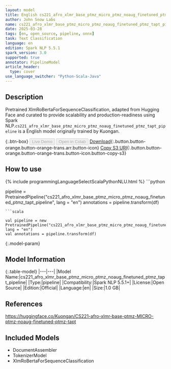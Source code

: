 ```yaml
---
layout: model
title: English cs221_afro_xlmr_base_ptmz_micro_ptmz_noaug_finetuned_ptmz_tapt_pipeline pipeline XlmRoBertaForSequenceClassification from Kuongan
author: John Snow Labs
name: cs221_afro_xlmr_base_ptmz_micro_ptmz_noaug_finetuned_ptmz_tapt_pipeline
date: 2025-03-28
tags: [en, open_source, pipeline, onnx]
task: Text Classification
language: en
edition: Spark NLP 5.5.1
spark_version: 3.0
supported: true
annotator: PipelineModel
article_header:
  type: cover
use_language_switcher: "Python-Scala-Java"
---
```


## Description

Pretrained XlmRoBertaForSequenceClassification, adapted from Hugging Face and curated to provide scalability and production-readiness using Spark NLP.`cs221_afro_xlmr_base_ptmz_micro_ptmz_noaug_finetuned_ptmz_tapt_pipeline` is a English model originally trained by Kuongan.

{:.btn-box}
<button class="button button-orange" disabled>Live Demo</button>
<button class="button button-orange" disabled>Open in Colab</button>
[Download](https://s3.amazonaws.com/auxdata.johnsnowlabs.com/public/models/cs221_afro_xlmr_base_ptmz_micro_ptmz_noaug_finetuned_ptmz_tapt_pipeline_en_5.5.1_3.0_1743153513894.zip){:.button.button-orange.button-orange-trans.arr.button-icon}
[Copy S3 URI](s3://auxdata.johnsnowlabs.com/public/models/cs221_afro_xlmr_base_ptmz_micro_ptmz_noaug_finetuned_ptmz_tapt_pipeline_en_5.5.1_3.0_1743153513894.zip){:.button.button-orange.button-orange-trans.button-icon.button-copy-s3}

## How to use



<div class="tabs-box" markdown="1">
{% include programmingLanguageSelectScalaPythonNLU.html %}
```python

pipeline = PretrainedPipeline("cs221_afro_xlmr_base_ptmz_micro_ptmz_noaug_finetuned_ptmz_tapt_pipeline", lang = "en")
annotations =  pipeline.transform(df)   

```
```scala

val pipeline = new PretrainedPipeline("cs221_afro_xlmr_base_ptmz_micro_ptmz_noaug_finetuned_ptmz_tapt_pipeline", lang = "en")
val annotations = pipeline.transform(df)

```
</div>

{:.model-param}
## Model Information

{:.table-model}
|---|---|
|Model Name:|cs221_afro_xlmr_base_ptmz_micro_ptmz_noaug_finetuned_ptmz_tapt_pipeline|
|Type:|pipeline|
|Compatibility:|Spark NLP 5.5.1+|
|License:|Open Source|
|Edition:|Official|
|Language:|en|
|Size:|1.0 GB|

## References

https://huggingface.co/Kuongan/CS221-afro-xlmr-base-ptmz-MICRO-ptmz-noaug-finetuned-ptmz-tapt

## Included Models

- DocumentAssembler
- TokenizerModel
- XlmRoBertaForSequenceClassification